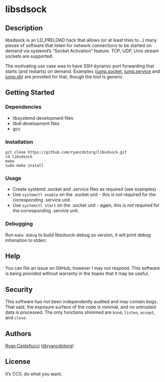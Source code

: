 # libsdsock

## Description

libsdsock is an LD_PRELOAD hack that allows (or at least tries to...) many
pieces of software that listen for network connections to be started on demand
via systemd’s “Socket Activation” feature. TCP, UDP, Unix stream sockets are
supported.

The motivating use case was to have SSH dynamic port forwarding that starts
(and restarts) on demand. Examples ([jump.socket](jump.socket),
[jump.service](jump.service) and [jump.sh](jump.sh)) are provided for that,
though the tool is generic.

## Getting Started

### Dependencies

* libsystemd development files
* libdl development files
* gcc

### Installation

```
git clone https://github.com/ryancdotorg/libsdsock.git
cd libsdsock
make
sudo make install
```

### Usage

* Create systemd .socket and .service files as required (see examples)
* Use `systemctl enable` on the .socket unit - this is *not* required for the
  corresponding .service unit.
* Use `systemctl start` on the .socket unit - again, this is *not* required
  for the corresponding .service unit.

### Debugging

Run `make debug` to build libsdsock-debug.so version, it will print debug
infomation to stderr.

## Help

You can file an issue on GitHub, however I may not respond. This software is
being provided without warranty in the hopes that it may be useful.

## Security

This software has not been independently audited and may contain bugs. That
said, the exposure surface of the code is minimal, and no untrusted data is
processed. The only functions shimmed are `bind`, `listen`, `accept`, and
`close`.

## Authors

[Ryan Castellucci](https://rya.nc/about.html) ([@ryancdotorg](https://github.com/ryancdotorg))

## License

It’s CC0, do what you want.
